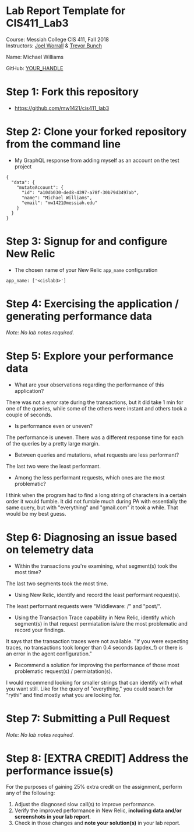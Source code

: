 # Lab Report Template for CIS411_Lab3
Course: Messiah College CIS 411, Fall 2018<br/>
Instructors: [Joel Worrall](https://github.com/tangollama) & [Trevor Bunch](https://github.com/trevordbunch)<br/>

Name: Michael Williams<br/>

GitHub: [YOUR_HANDLE](https://github.com/mw1421)<br/>

# Step 1: Fork this repository
- https://github.com/mw1421/cis411_lab3

# Step 2: Clone your forked repository from the command line
- My GraphQL response from adding myself as an account on the test project
```
{
  "data": {
    "mutateAccount": {
      "id": "a10db030-ded8-4397-a78f-30b79d3497ab",
      "name": "Michael Williams",
      "email": "mw1421@messiah.edu"
    }
  }
}
```

# Step 3: Signup for and configure New Relic
- The chosen name of your New Relic ```app_name``` configuration
```
app_name: ['<cislab3>']
```

# Step 4: Exercising the application / generating performance data

_Note: No lab notes required._

# Step 5: Explore your performance data
* What are your observations regarding the performance of this application? 

There was not a error rate during the transactions, but it did take 1 min for one of the queries, while some of the others were instant and others took a couple of seconds. 

* Is performance even or uneven? 

The performance is uneven. There was a different response time for each of the queries by a pretty large margin. 

* Between queries and mutations, what requests are less performant? 

The last two were the least performant. 

* Among the less performant requests, which ones are the most problematic?

I think when the program had to find a long string of characters in a certain order it would fumble. It did not fumble much during PA with essentially the same query, but with "everything" and "gmail.com" it took a while. That would be my best guess. 

# Step 6: Diagnosing an issue based on telemetry data
* Within the transactions you're examining, what segment(s) took the most time?

The last two segments took the most time. 

* Using New Relic, identify and record the least performant request(s).

The least performant requests were "Middleware: <anonymous>/" and "post/". 

* Using the Transaction Trace capability in New Relic, identify which segment(s) in that request permiatation is/are the most problematic and record your findings.

It says that the transaction traces were not available. 
"If you were expecting traces, no transactions took longer than 0.4 seconds (apdex_f) or there is an error in the agent configuration."

* Recommend a solution for improving the performance of those most problematic request(s) / permiatation(s).

I would recommend looking for smaller strings that can identify with what you want still. Like for the query of "everything," you could search for "rythi" and find mostly what you are looking for. 

# Step 7: Submitting a Pull Request
_Note: No lab notes required._

# Step 8: [EXTRA CREDIT] Address the performance issue(s)
For the purposes of gaining 25% extra credit on the assignment, perform any of the following:
1. Adjust the diagnosed slow call(s) to improve performance. 
2. Verify the improved performance in New Relic, **including data and/or screenshots in your lab report**.
2. Check in those changes and **note your solution(s)** in your lab report.